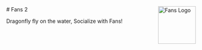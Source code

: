 <img align="right" width="100px" src="https://github.com/medz/fans/raw/master/public/fans.png" alt="Fans Logo">
# Fans 2

Dragonfly fly on the water, Socialize with Fans!

